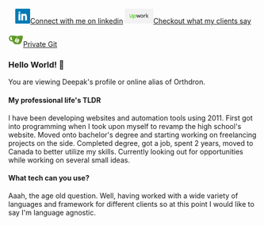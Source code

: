 <p align='center'>
<a href="https://www.linkedin.com/in/orthdron/"><img height="30" src="https://raw.githubusercontent.com/orthdron/orthdron/master/icons/linkedin.png">Connect with me on linkedin</a>
<a href="https://www.upwork.com/o/profiles/users/~0135bcf16b648f671e/"><img height="30" src="https://raw.githubusercontent.com/orthdron/orthdron/master/icons/upwork.png">Checkout what my clients say</a>
</p>

<a href="https://git.deepak.pro"><img height="30" src="https://raw.githubusercontent.com/orthdron/orthdron/master/icons/gitea.png">Private Git</a>

### Hello World! 👋

You are viewing Deepak's profile or online alias of Orthdron.


#### My professional life's TLDR

I have been developing websites and automation tools using 2011. First got into programming when I took upon myself to revamp the high school's website.
Moved onto bachelor's degree and starting working on freelancing projects on the side.
Completed degree, got a job, spent 2 years, moved to Canada to better utilize my skills.
Currently looking out for opportunities while working on several small ideas.

#### What tech can you use?

Aaah, the age old question. Well, having worked with a wide variety of languages and framework for different clients so at this point I would like to say I'm language agnostic.
